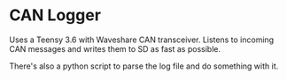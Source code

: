 # CAN Logger

Uses a Teensy 3.6 with Waveshare CAN transceiver. Listens
to incoming CAN messages and writes them to SD as
fast as possible.

There's also a python script to parse the log file and
do something with it.
